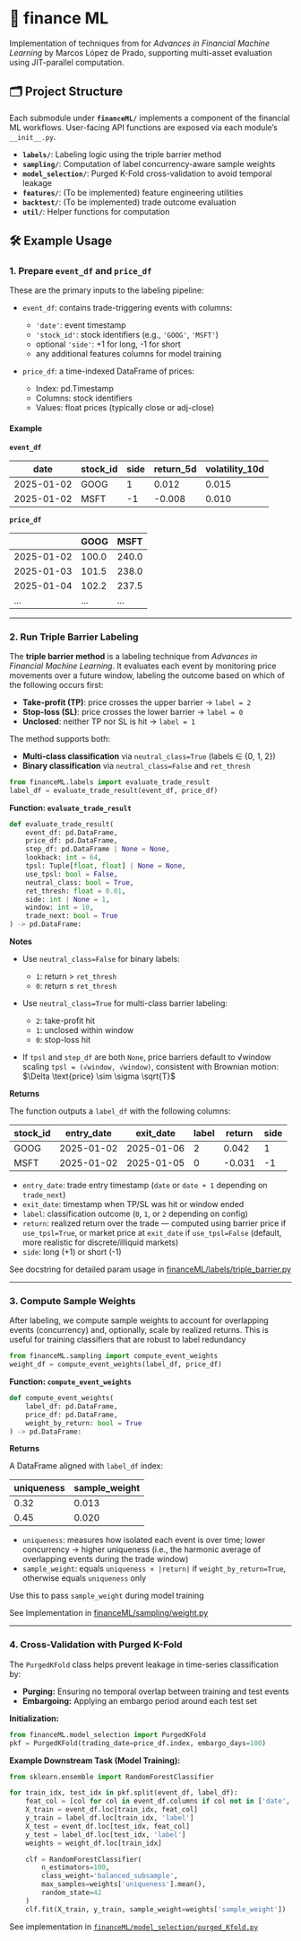 # 📘 finance ML

Implementation of techniques from for *Advances in Financial Machine Learning* by Marcos López de Prado, supporting multi-asset evaluation using JIT-parallel computation.

## 🗂️ Project Structure

Each submodule under **`financeML/`** implements a component of the financial ML workflows. User-facing API functions are exposed via each module’s `__init__.py`.

* **`labels/`**: Labeling logic using the triple barrier method
* **`sampling/`**: Computation of label concurrency-aware sample weights
* **`model_selection/`**: Purged K-Fold cross-validation to avoid temporal leakage
* **`features/`**: (To be implemented) feature engineering utilities
* **`backtest/`**: (To be implemented) trade outcome evaluation
* **`util/`**: Helper functions for computation

## 🛠️ Example Usage

### 1. Prepare `event_df` and `price_df`

These are the primary inputs to the labeling pipeline:

* `event_df`: contains trade-triggering events with columns:

  * `'date'`: event timestamp
  * `'stock_id'`: stock identifiers (e.g., `'GOOG'`, `'MSFT'`)
  * optional `'side'`: +1 for long, -1 for short
  * any additional features columns for model training

* `price_df`: a time-indexed DataFrame of prices:

  * Index: pd.Timestamp
  * Columns: stock identifiers
  * Values: float prices (typically close or adj-close)

#### Example

**`event_df`**

| date       | stock\_id | side | return\_5d | volatility\_10d |
| ---------- | --------- | ---- | ---------- | --------------- |
| 2025-01-02 | GOOG      | 1    | 0.012      | 0.015           |
| 2025-01-02 | MSFT      | -1   | -0.008     | 0.010           |

**`price_df`**

|            | GOOG  | MSFT  |
| ---------- | ----- | ----- |
| 2025-01-02 | 100.0 | 240.0 |
| 2025-01-03 | 101.5 | 238.0 |
| 2025-01-04 | 102.2 | 237.5 |
| ...        | ...   | ...   |

---

### 2. Run Triple Barrier Labeling

The **triple barrier method** is a labeling technique from *Advances in Financial Machine Learning*. It evaluates each event by monitoring price movements over a future window, labeling the outcome based on which of the following occurs first:

* **Take-profit (TP)**: price crosses the upper barrier → `label = 2`
* **Stop-loss (SL)**: price crosses the lower barrier → `label = 0`
* **Unclosed**: neither TP nor SL is hit → `label = 1`

The method supports both:

* **Multi-class classification** via `neutral_class=True` (labels ∈ {0, 1, 2})
* **Binary classification** via `neutral_class=False` and `ret_thresh`

```python
from financeML.labels import evaluate_trade_result
label_df = evaluate_trade_result(event_df, price_df)
```

**Function: `evaluate_trade_result`**

```python
def evaluate_trade_result(
    event_df: pd.DataFrame,
    price_df: pd.DataFrame,
    step_df: pd.DataFrame | None = None,
    lookback: int = 64,
    tpsl: Tuple[float, float] | None = None,
    use_tpsl: bool = False,
    neutral_class: bool = True,
    ret_thresh: float = 0.01,
    side: int | None = 1, 
    window: int = 10,
    trade_next: bool = True
) -> pd.DataFrame:
```

**Notes**

* Use `neutral_class=False` for binary labels:

  * `1`: return > `ret_thresh`
  * `0`: return ≤ `ret_thresh`
* Use `neutral_class=True` for multi-class barrier labeling:

  * `2`: take-profit hit
  * `1`: unclosed within window
  * `0`: stop-loss hit
* If `tpsl` and `step_df` are both `None`, price barriers default to √window scaling
  `tpsl = (√window, √window)`, consistent with Brownian motion:
  $\Delta \text{price} \sim \sigma \sqrt{T}$

**Returns**

The function outputs a `label_df` with the following columns:

| stock\_id | entry\_date | exit\_date | label | return | side |
| --------- | ----------- | ---------- | ----- | ------ | ---- |
| GOOG      | 2025-01-02  | 2025-01-06 | 2     | 0.042  | 1    |
| MSFT      | 2025-01-02  | 2025-01-05 | 0     | -0.031 | -1   |

* `entry_date`: trade entry timestamp (`date` or `date + 1` depending on `trade_next`)
* `exit_date`: timestamp when TP/SL was hit or window ended
* `label`: classification outcome (`0`, `1`, or `2` depending on config)
* `return`: realized return over the trade — computed using barrier price if `use_tpsl=True`, or market price at `exit_date` if `use_tpsl=False` (default, more realistic for discrete/illiquid markets)
* `side`: long (+1) or short (-1)

See docstring for detailed param usage in [financeML/labels/triple_barrier.py](financeML/labels/triple_barrier.py)

---

### 3. Compute Sample Weights

After labeling, we compute sample weights to account for overlapping events (concurrency) and, optionally, scale by realized returns. This is useful for training classifiers that are robust to label redundancy

```python
from financeML.sampling import compute_event_weights
weight_df = compute_event_weights(label_df, price_df)
```

**Function: `compute_event_weights`**

```python
def compute_event_weights(
    label_df: pd.DataFrame,
    price_df: pd.DataFrame,
    weight_by_return: bool = True
) -> pd.DataFrame:
```

**Returns**

A DataFrame aligned with `label_df` index:

| uniqueness | sample\_weight |
| ---------- | -------------- |
| 0.32       | 0.013          |
| 0.45       | 0.020          |

* `uniqueness`: measures how isolated each event is over time; lower concurrency → higher uniqueness
  (i.e., the harmonic average of overlapping events during the trade window)
* `sample_weight`: equals `uniqueness × |return|` if `weight_by_return=True`, otherwise equals `uniqueness` only

Use this to pass `sample_weight` during model training

See Implementation in [financeML/sampling/weight.py](financeML/sampling/weight.py)

---

### 4. Cross-Validation with Purged K-Fold

The `PurgedKFold` class helps prevent leakage in time-series classification by:

* **Purging:** Ensuring no temporal overlap between training and test events
* **Embargoing:** Applying an embargo period around each test set

**Initialization:**

```python
from financeML.model_selection import PurgedKFold
pkf = PurgedKFold(trading_date=price_df.index, embargo_days=100)
```

**Example Downstream Task (Model Training):**

```python
from sklearn.ensemble import RandomForestClassifier

for train_idx, test_idx in pkf.split(event_df, label_df):
    feat_col = [col for col in event_df.columns if col not in ['date', 'stock_id']]
    X_train = event_df.loc[train_idx, feat_col]
    y_train = label_df.loc[train_idx, 'label']
    X_test = event_df.loc[test_idx, feat_col]
    y_test = label_df.loc[test_idx, 'label']
    weights = weight_df.loc[train_idx]

    clf = RandomForestClassifier(
        n_estimators=100,
        class_weight='balanced_subsample',
        max_samples=weights['uniqueness'].mean(),
        random_state=42
    )
    clf.fit(X_train, y_train, sample_weight=weights['sample_weight'])
```

See implementation in [`financeML/model_selection/purged_Kfold.py`](financeML/model_selection/purged_Kfold.py)
